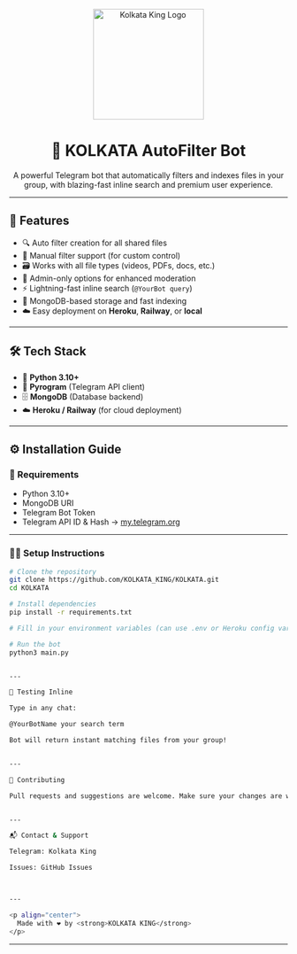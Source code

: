 <p align="center">
  <img src="https://envs.sh/khT.jpg" width="200" alt="Kolkata King Logo">
</p>

<h1 align="center">🤖 KOLKATA AutoFilter Bot</h1>

<p align="center">
  A powerful Telegram bot that automatically filters and indexes files in your group, with blazing-fast inline search and premium user experience.
</p>

---

## 🚀 Features

- 🔍 Auto filter creation for all shared files
- 🧠 Manual filter support (for custom control)
- 🗃️ Works with all file types (videos, PDFs, docs, etc.)
- 👑 Admin-only options for enhanced moderation
- ⚡ Lightning-fast inline search (`@YourBot query`)
- 🧩 MongoDB-based storage and fast indexing
- ☁️ Easy deployment on **Heroku**, **Railway**, or **local**

---

## 🛠️ Tech Stack

- 🐍 **Python 3.10+**
- 💬 **Pyrogram** (Telegram API client)
- 🗄️ **MongoDB** (Database backend)
- ☁️ **Heroku / Railway** (for cloud deployment)

---

## ⚙️ Installation Guide

### 🔗 Requirements

- Python 3.10+
- MongoDB URI
- Telegram Bot Token
- Telegram API ID & Hash → [my.telegram.org](https://my.telegram.org)

---

### 🧑‍💻 Setup Instructions

```bash
# Clone the repository
git clone https://github.com/KOLKATA_KING/KOLKATA.git
cd KOLKATA

# Install dependencies
pip install -r requirements.txt

# Fill in your environment variables (can use .env or Heroku config vars)

# Run the bot
python3 main.py


---

🧪 Testing Inline

Type in any chat:

@YourBotName your search term

Bot will return instant matching files from your group!


---

💖 Contributing

Pull requests and suggestions are welcome. Make sure your changes are well documented.


---

📬 Contact & Support

Telegram: Kolkata King

Issues: GitHub Issues



---

<p align="center">
  Made with ❤️ by <strong>KOLKATA KING</strong>
</p>
```
---
